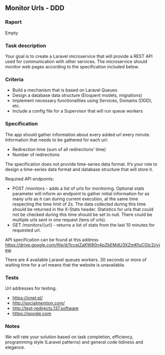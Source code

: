 ## Monitor Urls - DDD

### Raport
Empty

### Task description

Your goal is to create a Laravel microservice that will provide a REST API used for communication with other services.
The microservice should monitor web pages according to the specification included below.

### Criteria

- Build a mechanism that is based on Laravel Queues
- Design a database data structure (Eloquent models, migrations)
- Implement necessary functionalities using Services, Domains (DDD), etc.
- Include a config file for a Supervisor that will run queue workers

### Specification

The app should gather information about every added url every minute.
Information that needs to be gathered for each url:

- Redirection time (sum of all redirections’ time)
- Number of redirections

The specification does not provide time-series data format. It’s your role to design a time-series data format and database structure that will store it.

Required API endpoints:
- POST /monitors - adds a list of urls for monitoring. 
Optional stats parameter will inform an endpoint to gather initial information for as many urls as it can during current execution, at the same time respecting the time limit of 2s. The data collected during this time should be returned in the X-Stats header. Statistics for urls that could not be checked during this time should be set to null. 
There could be multiple urls sent in one request (tens of urls).
- GET /monitors/{url} - returns a list of stats from the last 10 minutes for requested url.

API specification can be found at this address https://drive.google.com/file/d/1cceiZaKW80n4pZbEMdU3XZmKfuCGlc2j/view.

There are 4 available Laravel queues workers.
30 seconds or more of waiting time for a url means that the website is unavailable.

### Tests
Url addresses for testing:
- https://onet.pl/
- http://socialmention.com/
- http://test-redirects.137.software
- https://google.com


### Notes
We will rate your solution based on task completion, efficiency, programming style (Laravel patterns) and general code tidiness and elegance.